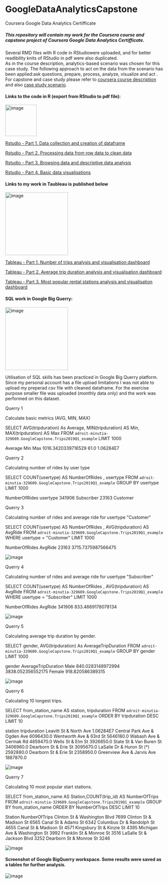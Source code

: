 # GoogleDataAnalyticsCapstone
Coursera Google Data Analytics Certifficate

##### This repository will contain my work for the Coursera course and capstone project of Coursera Google Data Analytics Certifficate.
Several RMD files with R code in RStudiowere uploaded, and for better readibility knits of RStudio in pdf were also duplicated.<br>
As in the course description, analytics-based scenario was chosen for this case study. The following  approach to act on the data from the scenario has been applied:ask questions, prepare, process, analyze, visualize and act . For capstone and case study please refer to [coursera course description](https://www.coursera.org/learn/google-data-analytics-capstone?specialization=google-data-analytics) and also [case study scenario](Capstone_Scenario_CaseStudy.pdf).




#### Links to the code in R (export from RStudio to pdf file): 

<img width="100" alt="image" src="https://www.rstudio.com/wp-content/uploads/2018/10/RStudio-Logo-Flat.png">

[Rstudio - Part 1. Data collection and creation of dataframe](GoogleCapstoneTT_Part1_CreateRawDataframe.pdf)

[Rstudio - Part 2. Processing data from  row data to clean data](GoogleCapstoneTT_Part2_FromRawDataToClean.pdf)

[Rstudio - Part 3. Browsing data and descriptive data analysis](GoogleCapstoneTT_Part3_FromCleanDataToAnalysis.pdf)

[Rstudio - Part 4. Basic data visualisations](GoogleCapstoneTT_Part4_DatVis.pdf)

#### Links to my work in Taubleau is published below

<img width="200" alt="image" src="https://public.tableau.com/s/sites/default/files/media/Tableau-Public-Logo-for-Intro-Blog.png">




[Tableau - Part 1. Number of trips analysis and visualisation dashboard](https://public.tableau.com/app/profile/tomasz.tomaszewski4391/viz/GoogleCapstoneNoOfTrips/DashboardNumberofTrips)

[Tableau - Part 2. Average trip duration analysis and visualisation dashboard](https://public.tableau.com/app/profile/tomasz.tomaszewski4391/viz/GoogleCapstoneAverageTrips/DashboardAverage)

[Tableau - Part 3. Most popular rental stations analysis and visualisation dashboard](https://public.tableau.com/app/profile/tomasz.tomaszewski4391/viz/GoogleCapstoneAverageTrips/DashboardAverage)


#### SQL work in Google Big Querry:

<img width="200" alt="image" src="https://www.vectorlogo.zone/logos/google_bigquery/google_bigquery-ar21.png">


Utilisation of SQL skills has been practiced in Google Big Querry platform. Since my personal account has a file upload limitations I was not able to  upload my preperad csv file with cleaned dataframe. For the exercise purpose smaller file was uploaded (monthly data only) and the work was performed on this dataset.

Querry 1

Calculate basic metrics (AVG, MIN, MAX)

SELECT AVG(tripduration) As Average, MIN(tripduration) AS Min, MAX(tripduration) AS Max FROM `adroit-minutia-329609.GoogleCapstone.Trips2019Q1_example` LIMIT 1000

Average	Min	Max
1016.3420339716529	61.0	1.06284E7


Querry 2

Calculating number of rides by user type

SELECT COUNT(usertype) AS NumberOfRides , usertype FROM `adroit-minutia-329609.GoogleCapstone.Trips2019Q1_example` GROUP BY usertype LIMIT 1000

NumberOfRides	usertype
341906	Subscriber
23163	Customer

Querry 3

Calculating number of rides and average ride for usertype "Customer"

SELECT COUNT(usertype) AS NumberOfRides , AVG(tripduration) AS AvgRide FROM `adroit-minutia-329609.GoogleCapstone.Trips2019Q1_example` WHERE usertype = "Customer" LIMIT 1000

NumberOfRides	AvgRide
23163	3715.7375987566475

![image](https://user-images.githubusercontent.com/79140709/152154053-fa4bcb03-3ee0-4b36-a6a8-5a175ee04660.png)


Querry 4

Calculating number of rides and average ride for usertype "Subscriber"

SELECT COUNT(usertype) AS NumberOfRides , AVG(tripduration) AS AvgRide FROM `adroit-minutia-329609.GoogleCapstone.Trips2019Q1_example` WHERE usertype = "Subscriber" LIMIT 1000

NumberOfRides	AvgRide
341906	833.4669178078134

![image](https://user-images.githubusercontent.com/79140709/152153938-1525f102-9e65-49ac-abce-5718000962b4.png)


Querry 5

Calculating average trip duration by gender.

SELECT gender, AVG(tripduration) As AverageTripDuration FROM `adroit-minutia-329609.GoogleCapstone.Trips2019Q1_example` GROUP BY gender LIMIT 1000

gender	AverageTripDuration
Male	840.0283148972994
	3838.052356552175
Female	918.820586389315


![image](https://user-images.githubusercontent.com/79140709/152153735-ea881492-c3df-4085-9b5e-3807e996a0fe.png)


Querry 6

Calculating 10 longest trips.

SELECT from_station_name AS station, tripduration FROM  `adroit-minutia-329609.GoogleCapstone.Trips2019Q1_example` ORDER BY tripduration DESC LIMIT 10

station	tripduration
Leavitt St & North Ave	1.06284E7
Central Park Ave & Ogden Ave	6096430.0
Wentworth Ave & 63rd St	5646180.0
Wabash Ave & Cermak Rd	4859470.0
Wells St & Elm St	3926850.0
State St & Van Buren St	3406960.0
Dearborn St & Erie St	3095670.0
LaSalle Dr & Huron St (*)	2592880.0
Dearborn St & Erie St	2358950.0
Greenview Ave & Jarvis Ave	1887870.0


![image](https://user-images.githubusercontent.com/79140709/152157167-86265f43-92d6-4abe-9a93-b8caf3772400.png)


Querry 7

Calculating 10 most popular start stations.

SELECT from_station_name AS Station,COUNT(trip_id) AS NumberOfTrips FROM  `adroit-minutia-329609.GoogleCapstone.Trips2019Q1_example` GROUP BY from_station_name ORDER BY NumberOfTrips DESC  LIMIT 10

Station	NumberOfTrips
Clinton St & Washington Blvd	7699
Clinton St & Madison St	6565
Canal St & Adams St	6342
Columbus Dr & Randolph St	4655
Canal St & Madison St	4571
Kingsbury St & Kinzie St	4395
Michigan Ave & Washington St	3992
Franklin St & Monroe St	3516
LaSalle St & Jackson Blvd	3252
Dearborn St & Monroe St	3246


![image](https://user-images.githubusercontent.com/79140709/152158630-4285196a-5324-443c-8b60-4b5bceb7033c.png)



#### Screenshot of Google BigQuerry workspace. Some results were saved as a tables for further analysis.


![image](https://user-images.githubusercontent.com/79140709/152158849-e8ce8b10-556d-467d-9178-6fd0cf90d7cd.png)
